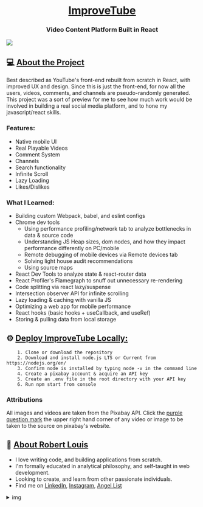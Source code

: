 <h1 align="center"><a href="https://improvetube.dev">ImproveTube</a></h1>
<h3 align="center">Video Content Platform Built in React</h1>
<img src="https://i.imgur.com/v5TrwE1.png">


## 💻 [About the Project](#this-link-is-just-for-styling)
Best described as YouTube's front-end rebuilt from scratch in React, with improved UX and design. Since this is just the front-end, for now all the users, videos, comments, and channels are pseudo-randomly generated. This project was a sort of preview for me to see how much work would be involved in building a real social media platform, and to hone my javascript/react skills.

### Features:
- Native mobile UI
- Real Playable Videos
- Comment System
- Channels
- Search functionality
- Infinite Scroll
- Lazy Loading
- Likes/Dislikes

### What I Learned:
- Building custom Webpack, babel, and eslint configs
- Chrome dev tools 
	* Using performance profiling/network tab to analyze bottlenecks in data & source code
	* Understanding JS Heap sizes, dom nodes, and how they impact performance differently on PC/mobile
	* Remote debugging of mobile devices via Remote devices tab
	* Solving light house audit recommendations
	* Using source maps
- React Dev Tools to analyze state & react-router data
- React Profiler's Flamegraph to snuff out unnecessary re-rendering
- Code splitting via react lazy/suspense
- Intersection observer API for infinite scrolling
- Lazy loading & caching with vanilla JS
- Optimizing a web app for mobile performance
- React hooks (basic hooks + useCallback, and useRef)
- Storing & pulling data from local storage

## ⚙️  [Deploy ImproveTube Locally:](#this-link-is-just-for-styling)

		1. Clone or download the repository
		2. Download and install node.js LTS or Current from https://nodejs.org/en/
		3. Confirm node is installed by typing node -v in the command line
		4. Create a pixabay account & acquire an API key
		5. Create an .env file in the root directory with your API key
    	6. Run npm start from console
    
### Attributions
All images and videos are taken from the Pixabay API. Click the [purple question mark](https://i.imgur.com/UhkrGFB.png) the upper right hand corner of any video or image to be taken to the source on pixabay's website.


## 🧑 [About Robert Louis](#this-link-is-just-for-styling)
- I love writing code, and building applications from scratch. 
- I'm formally educated in analytical philosophy, and self-taught in web development. 
- Looking to create, and learn from other passionate individuals. 
- Find me on [LinkedIn](https://www.linkedin.com/in/robert-louis/), [Instagram](https://www.instagram.com/_robertlouis/), [Angel List](https://angel.co/robert-louis?al_content=view+your+profile&al_source=transaction_feed%2Fnetwork_sidebar)

<details>
  <summary>img</summary>
<img src="https://i.imgur.com/cTMP7qW.jpg?1">
</details>
